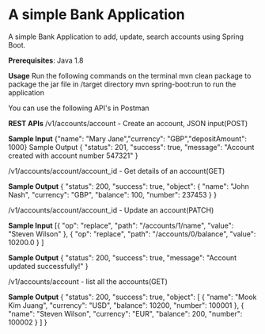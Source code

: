 # A simple Bank Application
A simple Bank Application to add, update, search accounts using Spring Boot.

**Prerequisites**:
Java 1.8

**Usage**
Run the following commands on the terminal
mvn clean package to package the jar file in /target directory
mvn spring-boot:run to run the application

You can use the following API's in Postman

**REST APIs**
/v1/accounts/account - Create an account, JSON input(POST)

**Sample Input**
{"name": "Mary Jane","currency": "GBP","depositAmount": 1000}
Sample Output
{
    "status": 201,
    "success": true,
    "message": "Account created with account number 547321"
}

/v1/accounts/account/account_id - Get details of an account(GET)

**Sample Output**
{
    "status": 200,
    "success": true,
    "object": {
        "name": "John Nash",
        "currency": "GBP",
        "balance": 100,
        "number": 237453
    }
}

/v1/accounts/account/account_id - Update an account(PATCH)

**Sample Input**
[{ "op": "replace", "path": "/accounts/1/name", "value": "Steven Wilson" },
{ "op": "replace", "path": "/accounts/0/balance", "value": 10200.0 }
]

**Sample Output**
{
    "status": 200,
    "success": true,
    "message": "Account updated successfully!"
}


/v1/accounts/account - list all the accounts(GET)

**Sample Output**
{
    "status": 200,
    "success": true,
    "object": [
        {
            "name": "Mook Kim Juang",
            "currency": "USD",
            "balance": 10200,
            "number": 100001
        },
        {
            "name": "Steven Wilson",
            "currency": "EUR",
            "balance": 200,
            "number": 100002
        }
    ]
}
